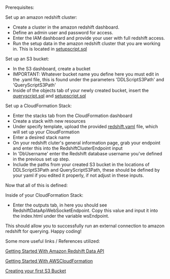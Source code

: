 Prerequisites:
    
Set up an amazon redshift cluster:
- Create a cluster in the amazon redshift dashboard.
- Define an admin user and password for access.
- Enter the IAM dashboard and provide your user with full redshift access.
- Run the setup data in the amazon redshift cluster that you are working in. This is located in [setupscript.sql](../master/setupscript.sql)
    
Set up an S3 bucket:
    
- In the S3 dashboard, create a bucket
- IMPORTANT: Whatever bucket name you define here you must edit in the .yaml file, this is found under the parameters 'DDLScriptS3Path' and 'QueryScriptS3Path'
- Inside of the objects tab of your newly created bucket, insert the [queryscript.sql](../master/queryscript.sql) and [setupscript.sql](../master/setupscript.sql)
    
Set up a CloudFormation Stack:

- Enter the stacks tab from the CloudFormation dashboard 
- Create a stack with new resources
- Under specify template, upload the provided [redshift.yaml](../master/redshift.yaml) file, which will set up your CloudFormation 
- Enter a desired stack name
- On your redshift cluter's general information page, grab your endpoint and enter this into the RedshiftClusterEndpoint input
- In 'DbUsername' enter the Redshift database username you've defined in the previous set up step.
- Include the paths from your created S3 bucket in the locations of DDLScriptS3Path and QueryScriptS3Path, these should be defined by your yaml if you edited it properly, if not adjust in these inputs.

Now that all of this is defined:
    
Inside of your CloudFormation Stack:

- Enter the outputs tab, in here you should see RedshiftDataApiWebSocketEndpoint. Copy this value and input it into the index.html under the variable wsEndpoint.


This should allow you to successfully run an external connection to amazon redshift for querying. Happy coding!


Some more useful links / References utilized:

[Getting Started With Amazon Redshift Data API](https://github.com/aws-samples/getting-started-with-amazon-redshift-data-api/blob/main/use-cases/api-gateway-websocket-redshift-event-driven-web-app/) 

[Getting Started With AWSCloudFormation](https://docs.aws.amazon.com/AWSCloudFormation/latest/UserGuide/GettingStarted.Walkthrough.html)

[Creating your first S3 Bucket](https://docs.aws.amazon.com/AmazonS3/latest/userguide/creating-bucket.html)

